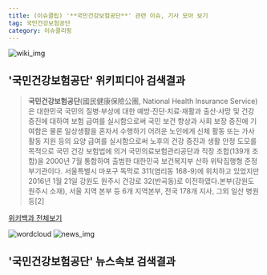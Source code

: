 ```yaml
---
title: (이슈클립) '**국민건강보험공단**' 관련 이슈, 기사 모아 보기
tag: 국민건강보험공단
category: 이슈클리핑
---
```

![wiki_img](https://user-images.githubusercontent.com/42597476/44503234-41136a80-a6d0-11e8-9071-6fc6418eafe4.png)
## **'**국민건강보험공단**'** 위키피디아 검색결과
>**국민건강보험공단**(國民健康保險公團, National Health Insurance Service)은 대한민국 국민의 질병·부상에 대한 예방·진단·치료·재활과 출산·사망 및 건강 증진에 대하여 보험 급여를 실시함으로써 국민 보건 향상과 사회 보장 증진에 기여함은 물론 일상생활을 혼자서 수행하기 어려운 노인에게 신체 활동 또는 가사 활동 지원 등의 요양 급여를 실시함으로써 노후의 건강 증진과 생활 안정 도모를 목적으로 국민 건강 보험법에 의거 국민의료보험관리공단과 직장 조합(139개 조합)을 2000년 7월 통합하여 출범한 대한민국 보건복지부 산하 위탁집행형 준정부기관이다. 서울특별시 마포구 독막로 311(염리동 168-9)에 위치하고 있었지만 2016년 1월 21일 강원도 원주시 건강로 32(반곡동)로 이전하였다.본부(강원도 원주시 소재), 서울 지역 본부 등 6개 지역본부, 전국 178개 지사, 그외 일산 병원 등[2]

<a href="https://ko.wikipedia.org/wiki/국민건강보험공단" target="_blank">위키백과 전체보기</a>

![wordcloud](https://s3.ap-northeast-2.amazonaws.com/lyrics101-wordcloud/2018-09-28-1538066418.png)
![news_img](https://user-images.githubusercontent.com/42597476/44507050-1206f400-a6e4-11e8-8d98-7ffbfebb353f.png)
## **'**국민건강보험공단**'** 뉴스속보 검색결과

